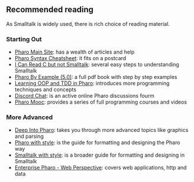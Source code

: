 ## Recommended reading

As Smalltalk is widely used, there is rich choice of reading material.

### Starting Out
* [Pharo Main Site](http://pharo.org/documentation):
has a wealth of articles and help
* [Pharo Syntax Cheatsheet](http://files.pharo.org/media/pharoCheatSheet.pdf): 
it fits on a postcard
* [I Can Read C but not Smalltalk](http://www.eli.sdsu.edu/courses/spring01/cs635/readingSmalltalk.pdf): several easy steps to understanding Smalltalk
* [Pharo By Example (5.0)](http://books.pharo.org/updated-pharo-by-example/):
a full pdf book with step by step examples
* [Learning OOP and TDD in Pharo](http://books.pharo.org/learning-oop/):
introduces more programming techniques and concepts
* [Discord Chat](https://discordapp.com/invite/Sj2rhxn):
is an active online Pharo discussions fourm
* [Pharo Mooc](http://mooc.pharo.org/):
provides a series of full programming courses and videos

### More Advanced
* [Deep Into Pharo](http://books.pharo.org/deep-into-pharo/):
takes you through more advanced topics like graphics and parsing
* [Pharo with style](https://github.com/SquareBracketAssociates/Booklet-PharoWithStyle):
is the guide for formatting and designing the Pharo way
* [Smalltalk with style](http://sdmeta.gforge.inria.fr/FreeBooks/WithStyle/SmalltalkWithStyle.pdf):
is a broader guide for formatting and designing in Smalltalk
* [Enterprise Pharo - Web Perspective](http://books.pharo.org/enterprise-pharo/):
covers web applications, http and data
